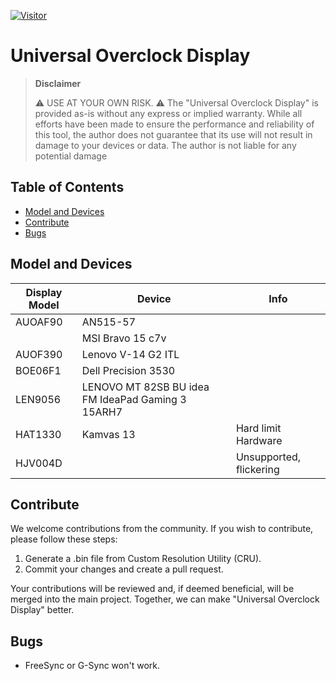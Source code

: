 [![Visitor](http://hits.dwyl.com/IRedDragonICY/Universal-Overclock-Display.svg)](http://hits.dwyl.com/IRedDragonICY/Universal-Overclock-Display)

# Universal Overclock Display

> **Disclaimer**
> 
> :warning: USE AT YOUR OWN RISK. :warning: The "Universal Overclock Display" is provided as-is without any express or implied warranty. While all efforts have been made to ensure the performance and reliability of this tool, the author does not guarantee that its use will not result in damage to your devices or data. The author is not liable for any potential damage

## Table of Contents
- [Model and Devices](#model-and-devices)
- [Contribute](#contribute)
- [Bugs](#bugs)

## Model and Devices
| Display Model | Device | Info |
| ------------- | ------ | ---- |
| AUOAF90       | AN515-57 | |
|               | MSI Bravo 15 c7v | |
| AUOF390       | Lenovo V-14 G2 ITL | |
| BOE06F1       | Dell Precision 3530 | |
| LEN9056       | LENOVO MT 82SB BU idea FM IdeaPad Gaming 3 15ARH7 | |
| HAT1330       | Kamvas 13 | Hard limit Hardware |
| HJV004D       |  | Unsupported, flickering |

## Contribute

We welcome contributions from the community. If you wish to contribute, please follow these steps:

1. Generate a .bin file from Custom Resolution Utility (CRU).
2. Commit your changes and create a pull request.

Your contributions will be reviewed and, if deemed beneficial, will be merged into the main project. Together, we can make "Universal Overclock Display" better.

## Bugs
- FreeSync or G-Sync won't work.
